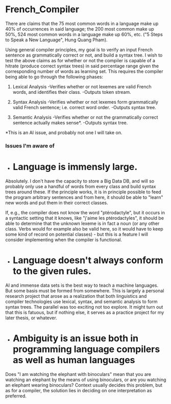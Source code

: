 # French_Compiler

There are claims that the 75 most common words in a language make up 40% of occurrences in said language; the 200 most common make up 50%, 524 most common words in a language make up 60%, etc. ("5 Steps to Speak a New Language", Hung Quang Pham).

Using general compiler principles, my goal is to verify an input French sentence as grammatically correct or not, and build a syntax tree. 
I wish to test the above claims as for whether or not the compiler is capable of a hitrate (produce correct syntax trees) in said percentage range given the corresponding number of words as learning set. 
This requires the compiler being able to go through the following phases:

1. Lexical Analysis
	-Verifies whether or not lexemes are valid French words, and identifies their class.
	-Outputs token stream.

2. Syntax Analysis
	-Verifies whether or not lexemes form grammatically valid French sentence; i.e. correct word order.
	-Outputs syntax tree.

3. Semantic Analysis
	-Verifies whether or not the grammatically correct sentence actually makes sense*.
	-Outputs syntax tree.

*This is an AI issue, and probably not one I will take on.

### Issues I'm aware of

- # Language is immensly large. 
Absolutely. I don't have the capacity to store a Big Data DB, and will so probably only use a handful of words from every class and build syntax trees around these. If the principle works, it is in principle possible to feed the program arbitrary sentences and from here, it should be able to "learn" new words and put them in their correct classes. 

If, e.g., the compiler does not know the word "ptérodactyle", but it occurs in a syntactic setting that it knows, like "j'aime les ptérodactyles", it should be able to determine that the unknown lexeme is in fact a noun (or any other class. Verbs would for example also be valid here, so it would have to keep some kind of record on potential classes) - but this is a feature I will consider implementing when the compiler is functional.

- # Language doesn't always conform to the given rules.
AI and immense data sets is the best way to teach a machine languages. But some basis must be formed from somewhere. This is largely a personal research project that arose as a realization that both linguistics and compiler technologies use lexical, syntax, and semantic analysis to form syntax trees. The parallel was too exciting not too explore. It might turn out that this is fatuous, but if nothing else, it serves as a practice project for my later thesis, or whatever.

- # Ambiguity is an issue both in programming language compilers as well as human languages
Does "I am watching the elephant with binoculars" mean that you are watching an elephant by the means of using binoculars, or are you watching an elephant wearing binoculars? Context usually decides this problem, but as for a compiler, the solution lies in deciding on one interpretation as preferred.